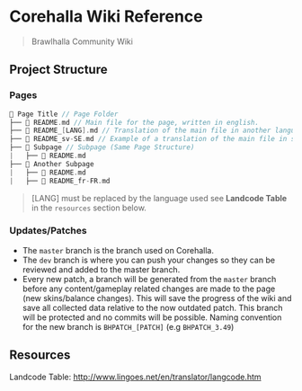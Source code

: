 # Corehalla Wiki Reference
> Brawlhalla Community Wiki

## Project Structure

### Pages
```c
📁 Page Title // Page Folder
├── 📄 README.md // Main file for the page, written in english.
├── 📄 README_[LANG].md // Translation of the main file in another language.
├── 📄 README_sv-SE.md // Example of a translation of the main file in swedish.
├── 📁 Subpage // Subpage (Same Page Structure)
|   ├── 📄 README.md
├── 📁 Another Subpage
|   ├── 📄 README.md
|   ├── 📄 README_fr-FR.md
```

> [LANG] must be replaced by the language used see **Landcode Table** in the `resources` section below.

### Updates/Patches

- The `master` branch is the branch used on Corehalla.
- The `dev` branch is where you can push your changes so they can be reviewed and added to the master branch.
- Every new patch, a branch will be generated from the `master` branch before any content/gameplay related changes are made to the page (new skins/balance changes).
This will save the progress of the wiki and save all collected data relative to the now outdated patch. This branch will be protected and no commits will be possible.
Naming convention for the new branch is `BHPATCH_[PATCH]` (e.g `BHPATCH_3.49`)

## Resources
Landcode Table: <http://www.lingoes.net/en/translator/langcode.htm>